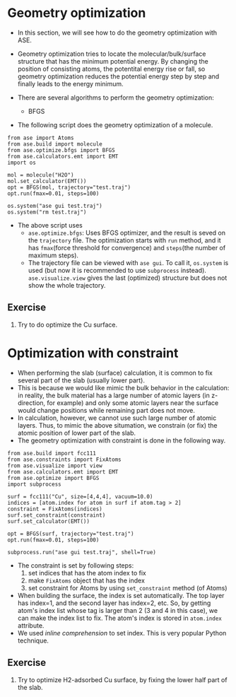 # Geometry optimization
* In this section, we will see how to do the geometry optimization with ASE.
* Geometry optimization tries to locate the molecular/bulk/surface structure that has the minimum potential energy. By changing the position of consisting atoms, the potentital energy rise or fall, so geometry optimization reduces the potential energy step by step and finally leads to the energy minimum.
* There are several algorithms to perform the geometry optimization:
    + BFGS

* The following script does the geometry optimization of a molecule.

```python{cmd}
from ase import Atoms
from ase.build import molecule
from ase.optimize.bfgs import BFGS
from ase.calculators.emt import EMT
import os

mol = molecule("H2O")
mol.set_calculator(EMT())
opt = BFGS(mol, trajectory="test.traj")
opt.run(fmax=0.01, steps=100)

os.system("ase gui test.traj")
os.system("rm test.traj")
```

* The above script uses
    * `ase.optimize.bfgs`: Uses BFGS optimizer, and the result is seved on the `trajectory` file. The optimization starts with `run` method, and it has `fmax`(force threshold for convergence) and `steps`(the number of maximum steps).
    * The trajectory file can be viewed with `ase gui`. To call it, `os.system` is used (but now it is recommended to use `subprocess` instead). `ase.visualize.view` gives the last (optimized) structure but does not show the whole trajectory.

## Exercise
1. Try to do optimize the Cu surface.

# Optimization with constraint
* When performing the slab (surface) calculation, it is common to fix several part of the slab (usually lower part).
* This is because we would like mimic the bulk behavior in the calculation: in reality, the bulk material has a large number of atomic layers (in z-direction, for example) and only some atomic layers near the surface would change positions while remaining part does not move.
* In calculation, however, we cannot use such large number of atomic layers. Thus, to mimic the above situmation, we constrain (or fix) the atomic position of lower part of the slab.
* The geometry optimization with constraint is done in the following way.

```python{cmd}
from ase.build import fcc111
from ase.constraints import FixAtoms
from ase.visualize import view
from ase.calculators.emt import EMT
from ase.optimize import BFGS
import subprocess

surf = fcc111("Cu", size=[4,4,4], vacuum=10.0)
indices = [atom.index for atom in surf if atom.tag > 2]
constraint = FixAtoms(indices)
surf.set_constraint(constraint)
surf.set_calculator(EMT())

opt = BFGS(surf, trajectory="test.traj")
opt.run(fmax=0.01, steps=100)

subprocess.run("ase gui test.traj", shell=True)
```

* The constraint is set by following steps:
    1. set indices that has the atom index to fix
    2. make `FixAtoms` object that has the index
    3. set constraint for Atoms by using `set_constraint` method (of Atoms)
* When building the surface, the index is set automatically. The top layer has index=1, and the second layer has index=2, etc. So, by getting atom's index list whose tag is larger than 2 (3 and 4 in this case), we can make the index list to fix. The atom's index is stored in `atom.index` attribute.
* We used *inline comprehension* to set index. This is very popular Python technique.

## Exercise
1. Try to optimize H2-adsorbed Cu surface, by fixing the lower half part of the slab.
